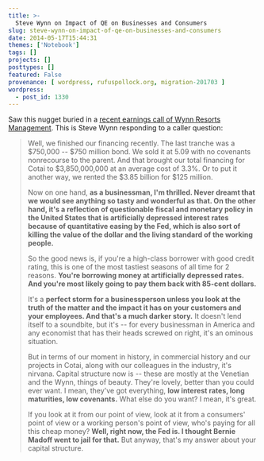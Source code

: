 ```yaml
---
title: >-
  Steve Wynn on Impact of QE on Businesses and Consumers
slug: steve-wynn-on-impact-of-qe-on-businesses-and-consumers
date: 2014-05-17T15:44:31
themes: ['Notebook']
tags: []
projects: []
posttypes: []
featured: False
provenance: [ wordpress, rufuspollock.org, migration-201703 ]
wordpress:
  - post_id: 1330
---
```


Saw this nugget buried in a [recent earnings call of Wynn Resorts Management](http://seekingalpha.com/article/2184803-wynn-resorts-management-discusses-q1-2014-results-earnings-call-transcript?part=single). This is Steve Wynn responding to a caller question:

> Well, we finished our financing recently. The last tranche was a $750,000 -- $750 million bond. We sold it at 5.09 with no covenants nonrecourse to the parent. And that brought our total financing for Cotai to $3,850,000,000 at an average cost of 3.3%. Or to put it another way, we rented the $3.85 billion for $125 million.
>
> Now on one hand, **as a businessman, I'm thrilled. Never dreamt that we would see anything so tasty and wonderful as that. On the other hand, it's a reflection of questionable fiscal and monetary policy in the United States that is artificially depressed interest rates because of quantitative easing by the Fed, which is also sort of killing the value of the dollar and the living standard of the working people.**
>
> So the good news is, if you're a high-class borrower with good credit rating, this is one of the most tastiest seasons of all time for 2 reasons. **You're borrowing money at artificially depressed rates. And you're most likely going to pay them back with 85-cent dollars.**
>
> It's a **perfect storm for a businessperson unless you look at the truth of the matter and the impact it has on your customers and your employees. And that's a much darker story.** It doesn't lend itself to a soundbite, but it's -- for every businessman in America and any economist that has their heads screwed on right, it's an ominous situation.
>
> But in terms of our moment in history, in commercial history and our projects in Cotai, along with our colleagues in the industry, it's nirvana. Capital structure now is -- these are mostly at the Venetian and the Wynn, things of beauty. They're lovely, better than you could ever want. I mean, they've got everything, **low interest rates, long maturities, low covenants.** What else do you want? I mean, it's great.
>
> If you look at it from our point of view, look at it from a consumers' point of view or a working person's point of view, who's paying for all this cheap money? **Well, right now, the Fed is. I thought Bernie Madoff went to jail for that.** But anyway, that's my answer about your capital structure.


